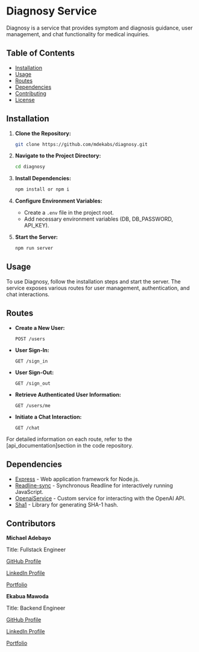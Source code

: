 
# Diagnosy Service

Diagnosy is a service that provides symptom and diagnosis guidance, user management, and chat functionality for medical inquiries.

## Table of Contents

- [Installation](#installation)
- [Usage](#usage)
- [Routes](#routes)
- [Dependencies](#dependencies)
- [Contributing](#contributing)
- [License](#license)

## Installation

1. **Clone the Repository:**
   ```bash
   git clone https://github.com/mdekabs/diagnosy.git
   ```

2. **Navigate to the Project Directory:**
   ```bash
   cd diagnosy
   ```

3. **Install Dependencies:**
   ```bash
   npm install or npm i
   ```

4. **Configure Environment Variables:**
   - Create a `.env` file in the project root.
   - Add necessary environment variables (DB, DB_PASSWORD, API_KEY).

5. **Start the Server:**
   ```bash
   npm run server
   ```

## Usage

To use Diagnosy, follow the installation steps and start the server. The service exposes various routes for user management, authentication, and chat interactions.

## Routes

- **Create a New User:**
  ```
  POST /users
  ```
  
- **User Sign-In:**
  ```
  GET /sign_in
  ```

- **User Sign-Out:**
  ```
  GET /sign_out
  ```

- **Retrieve Authenticated User Information:**
  ```
  GET /users/me
  ```

- **Initiate a Chat Interaction:**
  ```
  GET /chat
  ```

For detailed information on each route, refer to the [api_documentation]section in the code repository.

## Dependencies

- [Express](https://expressjs.com/) - Web application framework for Node.js.
- [Readline-sync](https://www.npmjs.com/package/readline-sync) - Synchronous Readline for interactively running JavaScript.
- [OpenaiService](#) - Custom service for interacting with the OpenAI API.
- [Sha1](https://www.npmjs.com/package/sha1) - Library for generating SHA-1 hash.

## Contributors
**Michael Adebayo**

Title: Fullstack Engineer

[GitHub Profile](https://github.com/MikeRock51)

[LinkedIn Profile](https://www.linkedin.com/in/michael-adebayo-637507251/)

[Portfolio](https://mikerock.tech)

**Ekabua Mawoda**

Title: Backend Engineer

[GitHub Profile](github.com/mdekabs)

[LinkedIn Profile](linkedin/in/emawoda)

[Portfolio](www.mdstorms.cloud)
